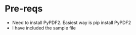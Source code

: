 # Pre-reqs
* Need to install PyPDF2. Easiest way is pip install PyPDF2
* I have included the sample file